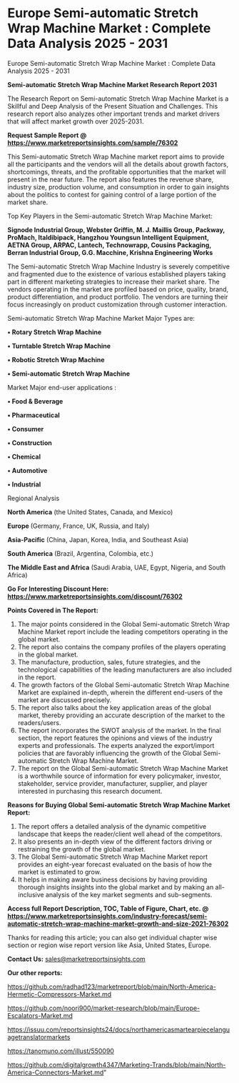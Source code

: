 # Europe Semi-automatic Stretch Wrap Machine Market : Complete Data Analysis 2025 - 2031
Europe Semi-automatic Stretch Wrap Machine Market : Complete Data Analysis 2025 - 2031

<strong>Semi-automatic Stretch Wrap Machine Market Research Report 2031</strong>

The Research Report on Semi-automatic Stretch Wrap Machine Market is a Skillful and Deep Analysis of the Present Situation and Challenges. This research report also analyzes other important trends and market drivers that will affect market growth over 2025-2031.

<strong>Request Sample Report @ <a href=https://www.marketreportsinsights.com/sample/76302>https://www.marketreportsinsights.com/sample/76302</a></strong>

This Semi-automatic Stretch Wrap Machine market report aims to provide all the participants and the vendors will all the details about growth factors, shortcomings, threats, and the profitable opportunities that the market will present in the near future. The report also features the revenue share, industry size, production volume, and consumption in order to gain insights about the politics to contest for gaining control of a large portion of the market share.

Top Key Players in the Semi-automatic Stretch Wrap Machine Market:

<strong>Signode Industrial Group, Webster Griffin, M. J. Maillis Group, Packway, ProMach, Italdibipack, Hangzhou Youngsun Intelligent Equipment, AETNA Group, ARPAC, Lantech, Technowrapp, Cousins Packaging, Berran Industrial Group, G.G. Macchine, Krishna Engineering Works</strong>

The Semi-automatic Stretch Wrap Machine Industry is severely competitive and fragmented due to the existence of various established players taking part in different marketing strategies to increase their market share. The vendors operating in the market are profiled based on price, quality, brand, product differentiation, and product portfolio. The vendors are turning their focus increasingly on product customization through customer interaction.

Semi-automatic Stretch Wrap Machine Market Major Types are:

<strong>• Rotary Stretch Wrap Machine

• Turntable Stretch Wrap Machine

• Robotic Stretch Wrap Machine

• Semi-automatic Stretch Wrap Machine</strong>

Market Major end-user applications :

<strong>• Food & Beverage

• Pharmaceutical

• Consumer

• Construction

• Chemical

• Automotive

• Industrial</strong>

Regional Analysis

</u><strong><b>North America</b></strong> (the United States, Canada, and Mexico)

<strong><b>Europe </b></strong>(Germany, France, UK, Russia, and Italy)

<strong><b>Asia-Pacific</b></strong> (China, Japan, Korea, India, and Southeast Asia)

<strong><b>South America</b></strong> (Brazil, Argentina, Colombia, etc.)

<strong><b>The Middle East and Africa</b></strong> (Saudi Arabia, UAE, Egypt, Nigeria, and South Africa)

<strong>Go For Interesting Discount Here: <a href=https://www.marketreportsinsights.com/discount/76302>https://www.marketreportsinsights.com/discount/76302</a></strong>

<strong>Points Covered in The Report:</strong>
<ol>
  <li>The major points considered in the Global Semi-automatic Stretch Wrap Machine Market report include the leading competitors operating in the global market.</li>
  <li>The report also contains the company profiles of the players operating in the global market.</li>
  <li>The manufacture, production, sales, future strategies, and the technological capabilities of the leading manufacturers are also included in the report.</li>
  <li>The growth factors of the Global Semi-automatic Stretch Wrap Machine Market are explained in-depth, wherein the different end-users of the market are discussed precisely.</li>
  <li>The report also talks about the key application areas of the global market, thereby providing an accurate description of the market to the readers/users.</li>
  <li>The report incorporates the SWOT analysis of the market. In the final section, the report features the opinions and views of the industry experts and professionals. The experts analyzed the export/import policies that are favorably influencing the growth of the Global Semi-automatic Stretch Wrap Machine Market.</li>
  <li>The report on the Global Semi-automatic Stretch Wrap Machine Market is a worthwhile source of information for every policymaker, investor, stakeholder, service provider, manufacturer, supplier, and player interested in purchasing this research document.</li>
</ol>
<strong>Reasons for Buying Global Semi-automatic Stretch Wrap Machine Market Report:</strong>

<ol>
  <li>The report offers a detailed analysis of the dynamic competitive landscape that keeps the reader/client well ahead of the competitors.</li>
  <li>It also presents an in-depth view of the different factors driving or restraining the growth of the global market.</li>
  <li>The Global Semi-automatic Stretch Wrap Machine Market report provides an eight-year forecast evaluated on the basis of how the market is estimated to grow.</li>
  <li>It helps in making aware business decisions by having providing thorough insights insights into the global market and by making an all-inclusive analysis of the key market segments and sub-segments.</li>
</ol>
<strong>Access full Report Description, TOC, Table of Figure, Chart, etc. @ <a href=https://www.marketreportsinsights.com/industry-forecast/semi-automatic-stretch-wrap-machine-market-growth-and-size-2021-76302>https://www.marketreportsinsights.com/industry-forecast/semi-automatic-stretch-wrap-machine-market-growth-and-size-2021-76302</a></strong>


Thanks for reading this article; you can also get individual chapter wise section or region wise report version like Asia, United States, Europe.

<strong>Contact Us:</strong>
sales@marketreportsinsights.com

<strong>Our other reports:</strong>

<a href=https://github.com/radhad123/marketreport/blob/main/North-America-Hermetic-Compressors-Market.md>https://github.com/radhad123/marketreport/blob/main/North-America-Hermetic-Compressors-Market.md</a>

<a href=https://github.com/noori900/market-research/blob/main/Europe-Escalators-Market.md>https://github.com/noori900/market-research/blob/main/Europe-Escalators-Market.md</a>

<a href=https://issuu.com/reportsinsights24/docs/northamericasmartearpiecelanguagetranslatormarkets>https://issuu.com/reportsinsights24/docs/northamericasmartearpiecelanguagetranslatormarkets</a>

<a href=https://tanomuno.com/illust/550090>https://tanomuno.com/illust/550090</a>

<a href=https://github.com/digitalgrowth4347/Marketing-Trands/blob/main/North-America-Connectors-Market.md>https://github.com/digitalgrowth4347/Marketing-Trands/blob/main/North-America-Connectors-Market.md</a>"
